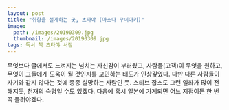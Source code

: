 ```yaml
---
layout: post
title: "취향을 설계하는 곳, 츠타야 (마스다 무네아키)"
image:
  path: /images/20190309.jpg
  thumbnail: /images/20190309.jpg
tags: 독서 책 츠타야 서점
---
```


무엇보다 글에서도 느껴지는 넘치는 자신감이 부러웠고, 사람들(고객)이 무엇을 원하고, 무엇이 그들에게 도움이 될 것인지를 고민하는 태도가 인상깊었다. 다만 다른 사람들이 자기와 같지 않다는 것에 종종 실망하는 사람인 듯. 스티브 잡스도 그런 일화가 많이 전해지듯, 천재의 숙명일 수도 있겠다. 다음에 혹시 일본에 가게되면 어느 지점이든 한 번 꼭 들려야겠다.
